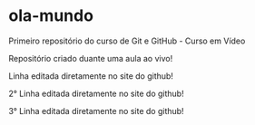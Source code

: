 # ola-mundo
Primeiro repositório do curso de Git e GitHub - Curso em Vídeo

Repositório criado duante uma aula ao vivo!

Linha editada diretamente no site do github!

2° Linha editada diretamente no site do github!

3° Linha editada diretamente no site do github!
